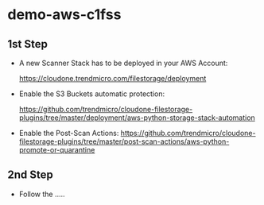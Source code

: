 # demo-aws-c1fss

## 1st Step
- A new Scanner Stack has to be deployed in your AWS Account:

  https://cloudone.trendmicro.com/filestorage/deployment


- Enable the S3 Buckets automatic protection:

  https://github.com/trendmicro/cloudone-filestorage-plugins/tree/master/deployment/aws-python-storage-stack-automation
  
  
- Enable the Post-Scan Actions:
  https://github.com/trendmicro/cloudone-filestorage-plugins/tree/master/post-scan-actions/aws-python-promote-or-quarantine


## 2nd Step
- Follow the .....
